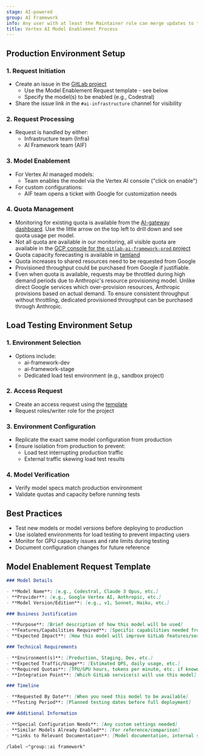 ```yaml
---
stage: AI-powered
group: AI Framework
info: Any user with at least the Maintainer role can merge updates to this content. For details, see https://docs.gitlab.com/development/development_processes/#development-guidelines-review.
title: Vertex AI Model Enablement Process
---
```


## Production Environment Setup

### 1. Request Initiation

- Create an issue in the [GitLab project](https://gitlab.com/gitlab-org/gitlab/-/issues)
  - Use the Model Enablement Request template - see below
  - Specify the model(s) to be enabled (e.g., Codestral)
- Share the issue link in the `#ai-infrastructure` channel for visibility

### 2. Request Processing

- Request is handled by either:
  - Infrastructure team (Infra)
  - AI Framework team (AIF)

### 3. Model Enablement

- For Vertex AI managed models:
  - Team enables the model via the Vertex AI console ("click on enable")
- For custom configurations:
  - AIF team opens a ticket with Google for customization needs

### 4. Quota Management

- Monitoring for existing quota is available from the [AI-gateway dashboard](https://dashboards.gitlab.net/d/ai-gateway-main/ai-gateway3a-overview?from=now-6h%2Fm&orgId=1&timezone=utc&to=now%2Fm&var-PROMETHEUS_DS=mimir-runway&var-environment=gprd&viewPanel=panel-1217942947). Use the little arrow on the top left to drill down and see quota usage per model.
- Not all quota are available in our monitoring, all visible quota are available in the [GCP console for the `gitlab-ai-framework-prod` project](https://console.cloud.google.com/iam-admin/quotas?referrer=search&inv=1&invt=Abs5YQ&project=gitlab-ai-framework-prod)
- Quota capacity forecasting is available in [tamland](https://gitlab-com.gitlab.io/gl-infra/capacity-planning-trackers/gitlab-com/service_groups/ai-gateway/)
- Quota increases to shared resources need to be requested from Google
- Provisioned throughput could be purchased from Google if justifiable.
- Even when quota is available, requests may be throttled during high demand periods due to Anthropic's resource provisioning model. Unlike direct Google services which over-provision resources, Anthropic provisions based on actual demand. To ensure consistent throughput without throttling, dedicated provisioned throughput can be purchased through Anthropic.

## Load Testing Environment Setup

### 1. Environment Selection

- Options include:
  - ai-framework-dev
  - ai-framework-stage
  - Dedicated load test environment (e.g., sandbox project)

### 2. Access Request

- Create an access request using the [template](https://gitlab.com/gitlab-com/team-member-epics/access-requests/-/issues/new?description_template=Individual_Bulk_Access_Request)
- Request roles/writer role for the project

### 3. Environment Configuration

- Replicate the exact same model configuration from production
- Ensure isolation from production to prevent:
  - Load test interrupting production traffic
  - External traffic skewing load test results

### 4. Model Verification

- Verify model specs match production environment
- Validate quotas and capacity before running tests

## Best Practices

- Test new models or model versions before deploying to production
- Use isolated environments for load testing to prevent impacting users
- Monitor for GPU capacity issues and rate limits during testing
- Document configuration changes for future reference

## Model Enablement Request Template

```markdown
### Model Details

- **Model Name**: [e.g., Codestral, Claude 3 Opus, etc.]
- **Provider**: [e.g., Google Vertex AI, Anthropic, etc.]
- **Model Version/Edition**: [e.g., v1, Sonnet, Haiku, etc.]

### Business Justification

- **Purpose**: [Brief description of how this model will be used]
- **Features/Capabilities Required**: [Specific capabilities needed from this model]
- **Expected Impact**: [How this model will improve GitLab features/services]

### Technical Requirements

- **Environment(s)**: [Production, Staging, Dev, etc.]
- **Expected Traffic/Usage**: [Estimated QPS, daily usage, etc.]
- **Required Quotas**: [TPU/GPU hours, tokens per minute, etc. if known]
- **Integration Point**: [Which GitLab service(s) will use this model]

### Timeline

- **Requested By Date**: [When you need this model to be available]
- **Testing Period**: [Planned testing dates before full deployment]

### Additional Information

- **Special Configuration Needs**: [Any custom settings needed]
- **Similar Models Already Enabled**: [For reference/comparison]
- **Links to Relevant Documentation**: [Model documentation, internal specs, etc.]

/label ~"group::ai framework"
```
